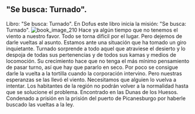 ## "Se busca: Turnado".
Libro: "Se busca: Turnado".
En Dofus este libro inicia la misión: "Se busca: Turnado".
![book_image_210](https://media.discordapp.net/attachments/1105643336989159555/1105647969333682186/210.jpg)
Hace ya algún tiempo que no tenemos el viento a nuestro favor. Todo se torna difícil por el lugar. Pero dejemos de darle vueltas al asunto. Estamos ante una situación que ha tomado un giro inquietante. Turnado sorprende a todo aquel que atraviese el desierto y lo despoja de todas sus pertenencias y de todos sus kamas y medios de locomoción. Su crecimiento hace que no tenga el más mínimo pensamiento de pasar turno, así que hay que pararlo en seco. Por poco se consigue darle la vuelta a la tortilla cuando la corporación intervino. Pero nuestras esperanzas se las llevó el viento. Necesitamos que alguien lo vuelva a intentar.
Los habitantes de la región no podrán volver a la normalidad hasta que se solucione el problema.
Encontrado en las Dunas de los Huesos.
Condenado a prisión en la prisión del puerto de Picanesburgo por haberle buscado las vueltas a la ley.